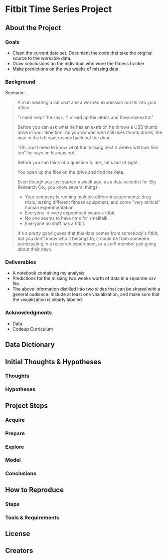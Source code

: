 # Fitbit Time Series Project

## About the Project
### Goals
- Clean the current data set. Document the code that take the original source to the workable data.
- Draw conclusions on the individual who wore the fitness tracker
- Make predictions on the two weeks of missing data
### Background
Scenario:
>A man wearing a lab coat and a worried expression bursts into your office.
>
>"I need help!" he says. "I mixed up the labels and have one extra!"
>
>Before you can ask what he has an extra of, he throws a USB thumb drive in your direction. As you wonder who still uses thumb drives, the man in the lab coat rushes back out the door.
>
>"Oh, and I need to know what the missing next 2 weeks will look like too" he says on his way out.
>
>Before you can think of a question to ask, he's out of sight.
>
>You open up the files on the drive and find the data.
>
>Even though you just started a week ago, as a data scientist for Big Research Co., you know several things:
>
>- Your company is running multiple different experiments: drug trials, testing different fitness equipment, and some "very ethical" human experimentation.
>- Everyone in every experiment wears a fitbit.
>- No one seems to have time for smalltalk.
>- Everyone on staff has a fitbit.
>
>It's a pretty good guess that this data comes from somebody's fitbit, but you don't know who it belongs to, it could be from someone participating in a research experiment, or a staff member just going about their days.


### Deliverables
- A notebook containing my analysis
- Predictions for the missing two weeks worth of data in a separate csv file.
- The above information distilled into two slides that can be shared with a general audience. Include at least one visualization, and make sure that the visualization is clearly labeled.

### Acknowledgments
- Data
- Codeup Curriculum

## Data Dictionary

## Initial Thoughts & Hypotheses
### Thoughts
### Hypotheses

## Project Steps
### Acquire
### Prepare
### Explore
### Model
### Conclusions

## How to Reproduce
### Steps
### Tools & Requirements

## License

## Creators

